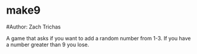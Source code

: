 # make9

#Author: Zach Trichas 

A game that asks if you want to add a random number from 1-3. If you have a number greater than 9 you lose.
